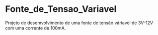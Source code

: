 # Fonte_de_Tensao_Variavel
Projeto de desemvolvimento de uma fonte de tensão váriavel de 3V-12V com uma corrente de 100mA.

